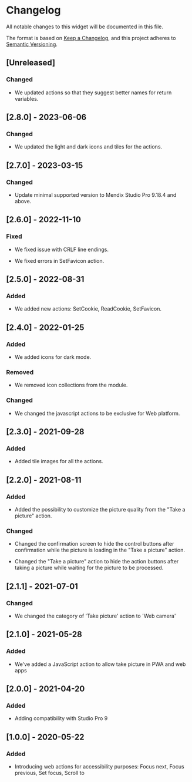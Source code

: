 # Changelog

All notable changes to this widget will be documented in this file.

The format is based on [Keep a Changelog](https://keepachangelog.com/en/1.0.0/), and this project adheres to [Semantic Versioning](https://semver.org/spec/v2.0.0.html).

## [Unreleased]

### Changed

-   We updated actions so that they suggest better names for return variables.

## [2.8.0] - 2023-06-06

### Changed

-   We updated the light and dark icons and tiles for the actions.

## [2.7.0] - 2023-03-15

### Changed

-   Update minimal supported version to Mendix Studio Pro 9.18.4 and above.

## [2.6.0] - 2022-11-10

### Fixed

-   We fixed issue with CRLF line endings.

-   We fixed errors in SetFavicon action.

## [2.5.0] - 2022-08-31

### Added

-   We added new actions: SetCookie, ReadCookie, SetFavicon.

## [2.4.0] - 2022-01-25

### Added

-   We added icons for dark mode.

### Removed

-   We removed icon collections from the module.

### Changed

-   We changed the javascript actions to be exclusive for Web platform.

## [2.3.0] - 2021-09-28

### Added

-   Added tile images for all the actions.

## [2.2.0] - 2021-08-11

### Added

-   Added the possibility to customize the picture quality from the "Take a picture" action.

### Changed

-   Changed the confirmation screen to hide the control buttons after confirmation while the picture is loading in the "Take a picture" action.

-   Changed the "Take a picture" action to hide the action buttons after taking a picture while waiting for the picture to be processed.

## [2.1.1] - 2021-07-01

### Changed

-   We changed the category of 'Take picture' action to 'Web camera'

## [2.1.0] - 2021-05-28

### Added

-   We've added a JavaScript action to allow take picture in PWA and web apps

## [2.0.0] - 2021-04-20

### Added

-   Adding compatibility with Studio Pro 9

## [1.0.0] - 2020-05-22

### Added

-   Introducing web actions for accessibility purposes: Focus next, Focus previous, Set focus, Scroll to
